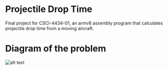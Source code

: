 # Projectile Drop Time
Final project for CSCI-4434-01, an armv8 assembly program that calculates projectile drop time from a moving aircraft.

# Diagram of the problem

![alt text](https://github.com/jakeintravaia/projectiledroptime/blob/main/problem.PNG?raw=true)


